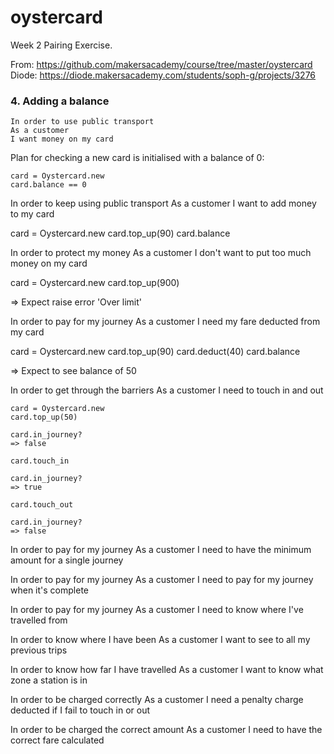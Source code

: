 # oystercard

Week 2 Pairing Exercise.

From: https://github.com/makersacademy/course/tree/master/oystercard  
Diode: https://diode.makersacademy.com/students/soph-g/projects/3276


### 4. Adding a balance

```
In order to use public transport  
As a customer  
I want money on my card  
```
Plan for checking a new card is initialised with a balance of 0:

```
card = Oystercard.new
card.balance == 0
```

In order to keep using public transport
As a customer
I want to add money to my card

card = Oystercard.new
card.top_up(90)
card.balance

In order to protect my money
As a customer
I don't want to put too much money on my card

card = Oystercard.new
card.top_up(900)

=> Expect raise error 'Over limit'

In order to pay for my journey
As a customer
I need my fare deducted from my card

card = Oystercard.new
card.top_up(90)
card.deduct(40)
card.balance

=> Expect to see balance of 50

In order to get through the barriers
As a customer
I need to touch in and out

```shell
card = Oystercard.new
card.top_up(50)

card.in_journey?
=> false

card.touch_in

card.in_journey?
=> true

card.touch_out

card.in_journey?
=> false

```

In order to pay for my journey
As a customer
I need to have the minimum amount for a single journey

In order to pay for my journey
As a customer
I need to pay for my journey when it's complete

In order to pay for my journey
As a customer
I need to know where I've travelled from

In order to know where I have been
As a customer
I want to see to all my previous trips

In order to know how far I have travelled
As a customer
I want to know what zone a station is in

In order to be charged correctly
As a customer
I need a penalty charge deducted if I fail to touch in or out

In order to be charged the correct amount
As a customer
I need to have the correct fare calculated
